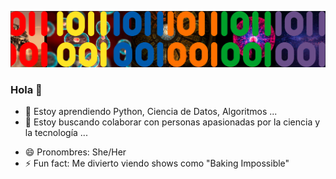 <p align="center">
  <a href="" target="_blank" rel="noreferrer"><img src="./b_banner_5.png"></a>
</p>


### Hola 👋

<!--
**Bere333/Bere333** is a ✨ _special_ ✨ repository because its `README.md` (this file) appears on your GitHub profile.

Here are some ideas to get you started:

- 🔭 I’m currently working on ...
- 🌱 I’m currently learning ...
- 👯 I’m looking to collaborate on ...
- 🤔 I’m looking for help with ...
- 💬 Ask me about ...
- 📫 How to reach me: ...
- 😄 Pronouns: ...
- ⚡ Fun fact: ...
-->

- 🌱 Estoy aprendiendo Python, Ciencia de Datos, Algoritmos ...
- 👯 Estoy buscando colaborar con personas apasionadas por la ciencia y la tecnología ...
<!-- - 🤔 I’m looking for help with ...
- 💬 Ask me about ...
- 📫 How to reach me: ... -->
- 😄 Pronombres: She/Her
- ⚡ Fun fact: Me divierto viendo shows como "Baking Impossible"
